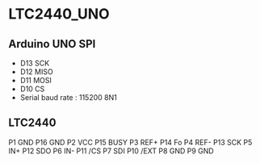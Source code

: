 # LTC2440_UNO
## Arduino UNO SPI
- D13 SCK
- D12 MISO
- D11 MOSI
- D10 CS
- Serial baud rate : 115200 8N1

## LTC2440
 P1 GND      P16 GND
 P2 VCC      P15 BUSY
 P3 REF+     P14 Fo
 P4 REF-     P13 SCK
 P5 IN+      P12 SDO
 P6 IN-      P11 /CS
 P7 SDI      P10 /EXT
 P8 GND      P9 GND

